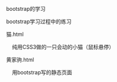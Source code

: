 bootstrap的学习

bootstrap学习过程中的练习

猫.html

     纯用CSS3做的一只会动的小猫（鼠标悬停）
     
黄家驹.html

     用bootstrap写的静态页面
